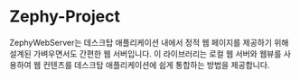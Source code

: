# Zephy-Project
ZephyWebServer는 데스크탑 애플리케이션 내에서 정적 웹 페이지를 제공하기 위해 설계된 가벼우면서도 간편한 웹 서버입니다. 이 라이브러리는 로컬 웹 서버와 웹뷰를 사용하여 웹 컨텐츠를 데스크탑 애플리케이션에 쉽게 통합하는 방법을 제공합니다.
